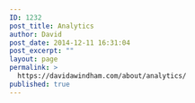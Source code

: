 ```yaml
---
ID: 1232
post_title: Analytics
author: David
post_date: 2014-12-11 16:31:04
post_excerpt: ""
layout: page
permalink: >
  https://davidawindham.com/about/analytics/
published: true
---
```

